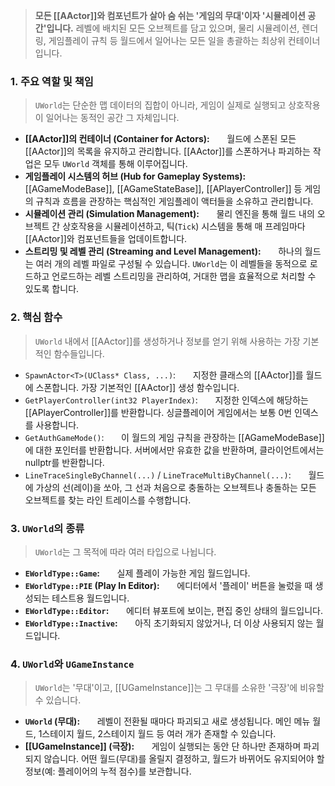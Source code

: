 ---
---

> **모든 [[AActor]]와 컴포넌트가 살아 숨 쉬는 '게임의 무대'이자 '시뮬레이션 공간'입니다.** 레벨에 배치된 모든 오브젝트를 담고 있으며, 물리 시뮬레이션, 렌더링, 게임플레이 규칙 등 월드에서 일어나는 모든 일을 총괄하는 최상위 컨테이너입니다.

### **1. 주요 역할 및 책임**
> `UWorld`는 단순한 맵 데이터의 집합이 아니라, 게임이 실제로 실행되고 상호작용이 일어나는 동적인 공간 그 자체입니다.
* **[[AActor]]의 컨테이너 (Container for Actors):**
      월드에 스폰된 모든 [[AActor]]의 목록을 유지하고 관리합니다. [[AActor]]를 스폰하거나 파괴하는 작업은 모두 `UWorld` 객체를 통해 이루어집니다.
* **게임플레이 시스템의 허브 (Hub for Gameplay Systems):**
      [[AGameModeBase]], [[AGameStateBase]], [[APlayerController]] 등 게임의 규칙과 흐름을 관장하는 핵심적인 게임플레이 액터들을 소유하고 관리합니다.
* **시뮬레이션 관리 (Simulation Management):**
      물리 엔진을 통해 월드 내의 오브젝트 간 상호작용을 시뮬레이션하고, 틱(`Tick`) 시스템을 통해 매 프레임마다 [[AActor]]와 컴포넌트들을 업데이트합니다.
* **스트리밍 및 레벨 관리 (Streaming and Level Management):**
      하나의 월드는 여러 개의 레벨 파일로 구성될 수 있습니다. `UWorld`는 이 레벨들을 동적으로 로드하고 언로드하는 레벨 스트리밍을 관리하여, 거대한 맵을 효율적으로 처리할 수 있도록 합니다.

### **2. 핵심 함수**
> `UWorld` 내에서 [[AActor]]를 생성하거나 정보를 얻기 위해 사용하는 가장 기본적인 함수들입니다.
* `SpawnActor<T>(UClass* Class, ...)`:
      지정한 클래스의 [[AActor]]를 월드에 스폰합니다. 가장 기본적인 [[AActor]] 생성 함수입니다.
* `GetPlayerController(int32 PlayerIndex)`:
      지정한 인덱스에 해당하는 [[APlayerController]]를 반환합니다. 싱글플레이어 게임에서는 보통 0번 인덱스를 사용합니다.
* `GetAuthGameMode()`:
      이 월드의 게임 규칙을 관장하는 [[AGameModeBase]]에 대한 포인터를 반환합니다. 서버에서만 유효한 값을 반환하며, 클라이언트에서는 nullptr를 반환합니다.
* `LineTraceSingleByChannel(...)` / `LineTraceMultiByChannel(...)`:
      월드에 가상의 선(레이)을 쏘아, 그 선과 처음으로 충돌하는 오브젝트나 충돌하는 모든 오브젝트를 찾는 라인 트레이스를 수행합니다.

### **3. `UWorld`의 종류**
> `UWorld`는 그 목적에 따라 여러 타입으로 나뉩니다.
* **`EWorldType::Game`:**
      실제 플레이 가능한 게임 월드입니다.
* **`EWorldType::PIE` (Play In Editor):**
      에디터에서 '플레이' 버튼을 눌렀을 때 생성되는 테스트용 월드입니다.
* **`EWorldType::Editor`:**
      에디터 뷰포트에 보이는, 편집 중인 상태의 월드입니다.
* **`EWorldType::Inactive`:**
      아직 초기화되지 않았거나, 더 이상 사용되지 않는 월드입니다.

### **4. `UWorld`와 `UGameInstance`**
> `UWorld`는 '무대'이고, [[UGameInstance]]는 그 무대를 소유한 '극장'에 비유할 수 있습니다.
* **`UWorld` (무대):**
      레벨이 전환될 때마다 파괴되고 새로 생성됩니다. 메인 메뉴 월드, 1스테이지 월드, 2스테이지 월드 등 여러 개가 존재할 수 있습니다.
* **[[UGameInstance]] (극장):**
      게임이 실행되는 동안 단 하나만 존재하며 파괴되지 않습니다. 어떤 월드(무대)를 올릴지 결정하고, 월드가 바뀌어도 유지되어야 할 정보(예: 플레이어의 누적 점수)를 보관합니다.
